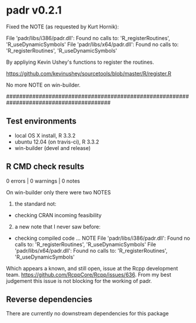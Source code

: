 # padr v0.2.1

Fixed the NOTE (as requested by Kurt Hornik):

File 'padr/libs/i386/padr.dll':
  Found no calls to: 'R_registerRoutines', 'R_useDynamicSymbols'
File 'padr/libs/x64/padr.dll':
  Found no calls to: 'R_registerRoutines', 'R_useDynamicSymbols'

By appliying Kevin Ushey's functions to register the routines.

https://github.com/kevinushey/sourcetools/blob/master/R/register.R

No more NOTE on win-builder.

########################################################################################

## Test environments
* local OS X install, R 3.3.2
* ubuntu 12.04 (on travis-ci), R 3.3.2
* win-builder (devel and release)

## R CMD check results

0 errors | 0 warnings | 0 notes

On win-builder only there were two NOTES

1) the standard not:
* checking CRAN incoming feasibility

2) a new note that I never saw before:
* checking compiled code ... NOTE
File 'padr/libs/i386/padr.dll':
  Found no calls to: 'R_registerRoutines', 'R_useDynamicSymbols'
File 'padr/libs/x64/padr.dll':
  Found no calls to: 'R_registerRoutines', 'R_useDynamicSymbols'

Which appears a known, and still open, issue at the Rcpp development team. https://github.com/RcppCore/Rcpp/issues/636. From my best judgement this issue is not blocking for the working of padr.


## Reverse dependencies

There are currently no downstream dependencies for this package
